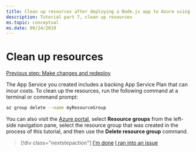 ```yaml
---
title: Clean up resources after deploying a Node.js app to Azure using the Azure CLI
description: Tutorial part 7, clean up resources
ms.topic: conceptual
ms.date: 09/24/2019
---
```


# Clean up resources

[Previous step: Make changes and redeploy](tutorial-vscode-docker-node-06.md)

The App Service you created includes a backing App Service Plan that can incur costs. To clean up the resources, run the following command at a terminal or command prompt:

```bash
az group delete --name myResourceGroup
```

You can also visit the [Azure portal](https://portal.azure.com), select **Resource groups** from the left-side navigation pane, select the resource group that was created in the process of this tutorial, and then use the **Delete resource group** command.

> [!div class="nextstepaction"]
> [I'm done](node-howto-deploy-web-app.md) [I ran into an issue](https://www.research.net/r/PWZWZ52?tutorial=node-deployment&step=clean-up-resources)
